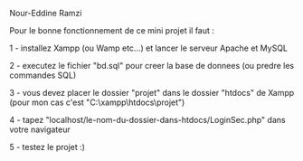 Nour-Eddine Ramzi

Pour le bonne fonctionnement de ce mini projet il faut :

1 - installez Xampp (ou Wamp etc...) et lancer le serveur Apache et MySQL

2 - executez le fichier "bd.sql" pour creer la base de donnees (ou predre les commandes SQL)

3 - vous devez placer le dossier "projet" dans le dossier "htdocs" de Xampp (pour mon cas
   c'est "C:\xampp\htdocs\projet")

4 - tapez "localhost/le-nom-du-dossier-dans-htdocs/LoginSec.php" dans votre navigateur

5 - testez le projet :)
